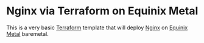 
# Nginx via Terraform on Equinix Metal

This is a very basic [Terraform](http://terraform.io) template that will deploy [Nginx](http://nginx.org) on [Equinix Metal](https://metal.equinix.com) baremetal.
